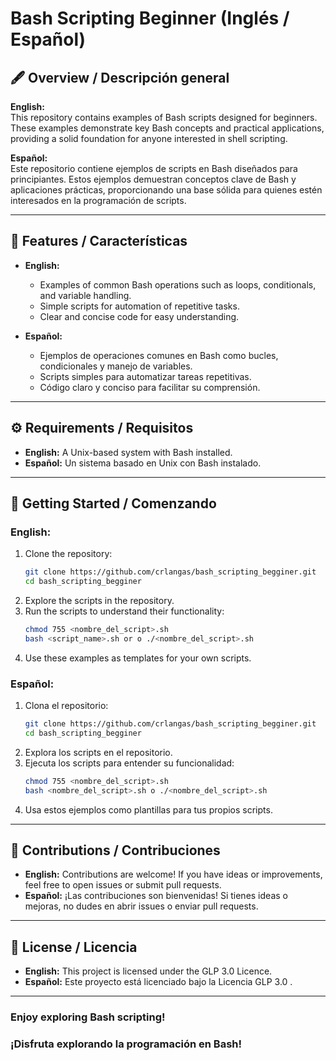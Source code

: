 # Bash Scripting Beginner (Inglés / Español)

## 🖋️ **Overview / Descripción general**

**English:**  
This repository contains examples of Bash scripts designed for beginners. These examples demonstrate key Bash concepts and practical applications, providing a solid foundation for anyone interested in shell scripting.

**Español:**  
Este repositorio contiene ejemplos de scripts en Bash diseñados para principiantes. Estos ejemplos demuestran conceptos clave de Bash y aplicaciones prácticas, proporcionando una base sólida para quienes estén interesados en la programación de scripts.

---

## 🌟 **Features / Características**

- **English:**
  - Examples of common Bash operations such as loops, conditionals, and variable handling.
  - Simple scripts for automation of repetitive tasks.
  - Clear and concise code for easy understanding.

- **Español:**
  - Ejemplos de operaciones comunes en Bash como bucles, condicionales y manejo de variables.
  - Scripts simples para automatizar tareas repetitivas.
  - Código claro y conciso para facilitar su comprensión.

---

## ⚙️ **Requirements / Requisitos**

- **English:** A Unix-based system with Bash installed.  
- **Español:** Un sistema basado en Unix con Bash instalado.

---

## 🚀 **Getting Started / Comenzando**

### **English:**
1. Clone the repository:
   ```bash
   git clone https://github.com/crlangas/bash_scripting_begginer.git
   cd bash_scripting_begginer
   ```
2. Explore the scripts in the repository.
3. Run the scripts to understand their functionality:
   ```bash
   chmod 755 <nombre_del_script>.sh
   bash <script_name>.sh or o ./<nombre_del_script>.sh
   ```
4. Use these examples as templates for your own scripts.

### **Español:**
1. Clona el repositorio:
   ```bash
   git clone https://github.com/crlangas/bash_scripting_begginer.git
   cd bash_scripting_begginer
   ```
2. Explora los scripts en el repositorio.
3. Ejecuta los scripts para entender su funcionalidad:
   ```bash
   chmod 755 <nombre_del_script>.sh
   bash <nombre_del_script>.sh o ./<nombre_del_script>.sh
   ```
4. Usa estos ejemplos como plantillas para tus propios scripts.

---

## 🤝 **Contributions / Contribuciones**

- **English:** Contributions are welcome! If you have ideas or improvements, feel free to open issues or submit pull requests.
- **Español:** ¡Las contribuciones son bienvenidas! Si tienes ideas o mejoras, no dudes en abrir issues o enviar pull requests.

---

## 📜 **License / Licencia**

- **English:** This project is licensed under the GLP 3.0 Licence.  
- **Español:** Este proyecto está licenciado bajo la Licencia GLP 3.0 .

---

### Enjoy exploring Bash scripting!  
### ¡Disfruta explorando la programación en Bash!
